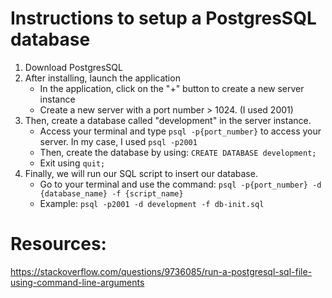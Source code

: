 # Instructions to setup a PostgresSQL database
1. Download PostgresSQL
2. After installing, launch the application
    - In the application, click on the "+" button to create a new server instance
    - Create a new server with a port number > 1024. (I used 2001)
3. Then, create a database called "development" in the server instance.
    - Access your terminal and type ```psql -p{port_number}``` to access your server. In my case, I used ```psql -p2001```
    - Then, create the database by using: ```CREATE DATABASE development;```
    - Exit using ```quit;```
3. Finally, we will run our SQL script to insert our database.
    - Go to your terminal and use the command: ```psql -p{port_number} -d {database_name} -f {script_name}```
    - Example: ```psql -p2001 -d development -f db-init.sql```


# Resources:
https://stackoverflow.com/questions/9736085/run-a-postgresql-sql-file-using-command-line-arguments

